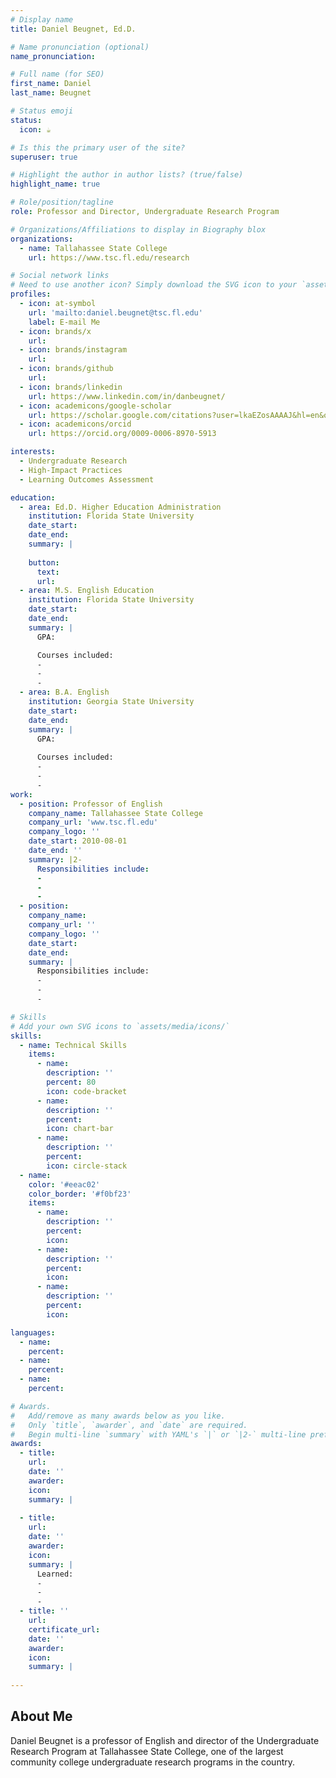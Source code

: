 ```yaml
---
# Display name
title: Daniel Beugnet, Ed.D.

# Name pronunciation (optional)
name_pronunciation: 

# Full name (for SEO)
first_name: Daniel
last_name: Beugnet

# Status emoji
status:
  icon: ☕️

# Is this the primary user of the site?
superuser: true

# Highlight the author in author lists? (true/false)
highlight_name: true

# Role/position/tagline
role: Professor and Director, Undergraduate Research Program

# Organizations/Affiliations to display in Biography blox
organizations:
  - name: Tallahassee State College
    url: https://www.tsc.fl.edu/research

# Social network links
# Need to use another icon? Simply download the SVG icon to your `assets/media/icons/` folder.
profiles:
  - icon: at-symbol
    url: 'mailto:daniel.beugnet@tsc.fl.edu'
    label: E-mail Me
  - icon: brands/x
    url: 
  - icon: brands/instagram
    url: 
  - icon: brands/github
    url: 
  - icon: brands/linkedin
    url: https://www.linkedin.com/in/danbeugnet/
  - icon: academicons/google-scholar
    url: https://scholar.google.com/citations?user=lkaEZosAAAAJ&hl=en&oi=ao
  - icon: academicons/orcid
    url: https://orcid.org/0009-0006-8970-5913

interests:
  - Undergraduate Research
  - High-Impact Practices
  - Learning Outcomes Assessment

education:
  - area: Ed.D. Higher Education Administration
    institution: Florida State University
    date_start: 
    date_end: 
    summary: |
      
    button:
      text: 
      url: 
  - area: M.S. English Education
    institution: Florida State University
    date_start: 
    date_end: 
    summary: |
      GPA: 

      Courses included:
      - 
      - 
      - 
  - area: B.A. English
    institution: Georgia State University
    date_start: 
    date_end: 
    summary: |
      GPA: 
      
      Courses included:
      - 
      - 
      - 
work:
  - position: Professor of English
    company_name: Tallahassee State College
    company_url: 'www.tsc.fl.edu'
    company_logo: ''
    date_start: 2010-08-01
    date_end: ''
    summary: |2-
      Responsibilities include:
      - 
      - 
      - 
  - position: 
    company_name: 
    company_url: ''
    company_logo: ''
    date_start: 
    date_end: 
    summary: |
      Responsibilities include:
      - 
      - 
      - 

# Skills
# Add your own SVG icons to `assets/media/icons/`
skills:
  - name: Technical Skills
    items:
      - name: 
        description: ''
        percent: 80
        icon: code-bracket
      - name: 
        description: ''
        percent: 
        icon: chart-bar
      - name: 
        description: ''
        percent: 
        icon: circle-stack
  - name: 
    color: '#eeac02'
    color_border: '#f0bf23'
    items:
      - name: 
        description: ''
        percent: 
        icon: 
      - name: 
        description: ''
        percent: 
        icon: 
      - name: 
        description: ''
        percent: 
        icon: 

languages:
  - name: 
    percent: 
  - name: 
    percent: 
  - name: 
    percent: 

# Awards.
#   Add/remove as many awards below as you like.
#   Only `title`, `awarder`, and `date` are required.
#   Begin multi-line `summary` with YAML's `|` or `|2-` multi-line prefix and indent 2 spaces below.
awards:
  - title: 
    url: 
    date: ''
    awarder: 
    icon: 
    summary: |
      
  - title: 
    url: 
    date: ''
    awarder: 
    icon: 
    summary: |
      Learned:
      - 
      - 
      - 
  - title: ''
    url: 
    certificate_url: 
    date: ''
    awarder: 
    icon: 
    summary: |
     
---
```


## About Me

Daniel Beugnet is a professor of English and director of the Undergraduate Research Program at Tallahassee State College, one of the largest community college undergraduate research programs in the country.

